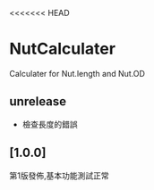 <<<<<<< HEAD
# NutCalculater
Calculater for Nut.length and Nut.OD


## unrelease
- 檢查長度的錯誤

## [1.0.0]
第1版發佈,基本功能測試正常